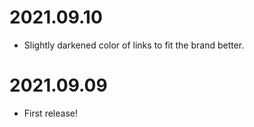# 2021.09.10

- Slightly darkened color of links to fit the brand better.

# 2021.09.09

- First release!
